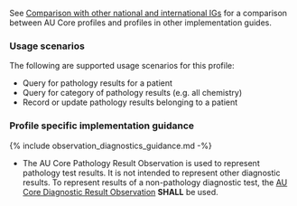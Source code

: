 See [Comparison with other national and international IGs](comparison.html) for a comparison between AU Core profiles and profiles in other implementation guides.

### Usage scenarios

The following are supported usage scenarios for this profile:

- Query for pathology results for a patient
- Query for category of pathology results (e.g. all chemistry)
- Record or update pathology results belonging to a patient


### Profile specific implementation guidance
{% include observation_diagnostics_guidance.md -%}
- The AU Core Pathology Result Observation is used to represent pathology test results. It is not intended to represent other diagnostic results. To represent results of a non-pathology diagnostic test, the [AU Core Diagnostic Result Observation](StructureDefinition-au-core-diagnosticresult.html) **SHALL** be used.
